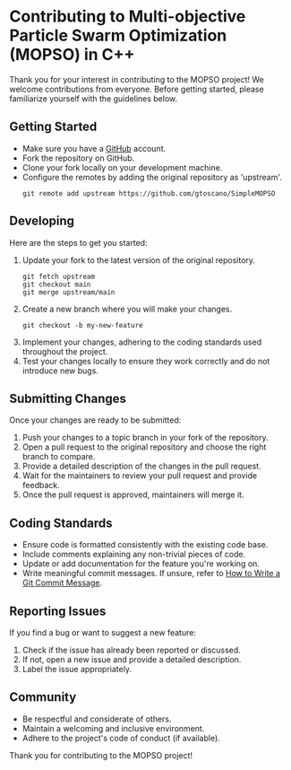 # Contributing to Multi-objective Particle Swarm Optimization (MOPSO) in C++

Thank you for your interest in contributing to the MOPSO project! We welcome contributions from everyone. Before getting started, please familiarize yourself with the guidelines below.

## Getting Started

- Make sure you have a [GitHub](https://github.com/) account.
- Fork the repository on GitHub.
- Clone your fork locally on your development machine.
- Configure the remotes by adding the original repository as 'upstream'.
  ```
  git remote add upstream https://github.com/gtoscano/SimpleMOPSO
  ```

## Developing

Here are the steps to get you started:

1. Update your fork to the latest version of the original repository.
   ```
   git fetch upstream
   git checkout main
   git merge upstream/main
   ```
2. Create a new branch where you will make your changes.
   ```
   git checkout -b my-new-feature
   ```
3. Implement your changes, adhering to the coding standards used throughout the project.
4. Test your changes locally to ensure they work correctly and do not introduce new bugs.

## Submitting Changes

Once your changes are ready to be submitted:

1. Push your changes to a topic branch in your fork of the repository.
2. Open a pull request to the original repository and choose the right branch to compare.
3. Provide a detailed description of the changes in the pull request.
4. Wait for the maintainers to review your pull request and provide feedback.
5. Once the pull request is approved, maintainers will merge it.

## Coding Standards

- Ensure code is formatted consistently with the existing code base.
- Include comments explaining any non-trivial pieces of code.
- Update or add documentation for the feature you're working on.
- Write meaningful commit messages. If unsure, refer to [How to Write a Git Commit Message](https://chris.beams.io/posts/git-commit/).

## Reporting Issues

If you find a bug or want to suggest a new feature:

1. Check if the issue has already been reported or discussed.
2. If not, open a new issue and provide a detailed description.
3. Label the issue appropriately.

## Community

- Be respectful and considerate of others.
- Maintain a welcoming and inclusive environment.
- Adhere to the project's code of conduct (if available).

Thank you for contributing to the MOPSO project!

